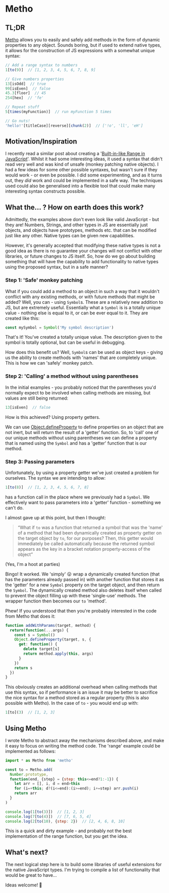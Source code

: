 # Metho

## TL;DR
[Metho](https://github.com/jonrandy/metho) allows you to easily and safely add methods in the form of dynamic properties to any object. Sounds boring, but if used to extend native types, it allows for the construction of JS expressions with a somewhat unique syntax:
```js
// Add a range syntax to numbers
1[to(9)]  // [1, 2, 3, 4, 5, 6, 7, 8, 9]

// Give numbers properties
13[isOdd]  // true
99[isEven]  // false
45.3[floor]  // 45
254[hex]  // 'fe'

// Repeat stuff
5[times(myFunction)]  // run myFunction 5 times

// Go nuts!
'hello!'[titleCase][reverse][chunk(2)]  // ['!o', 'll', 'eH']
```


## Motivation/Inspiration

I recently read a similar post about creating a '[Built-in-like Range in JavaScript](https://dev.to/didof/built-in-like-range-in-javascript-4ckj)'. Whilst it had some interesting ideas, it used a syntax that didn't read very well and was kind of unsafe (monkey patching native objects). I had a few ideas for some other possible syntaxes, but wasn't sure if they would work - or even be possible. I did some experimenting, and as it turns out, they *did* work and could be implemented in a safe way. The techniques used could also be generalised into a flexible tool that could make many interesting syntax constructs possible.

## What the... ? How on earth does this work?

Admittedly, the examples above don't even look like valid JavaScript - but they are! Numbers, Strings, and other types in JS are essentially just objects, and objects have prototypes, methods etc. that can be modified just like any other. Native types can be given new capabilities.

However, it's generally accepted that modifying these native types is not a good idea as there is no guarantee your changes will not conflict with other libraries, or future changes to JS itself. So, how do we go about building something that will have the capability to add functionality to native types using the proposed syntax, but in a safe manner?

### Step 1: 'Safe' monkey patching

What if you could add a method to an object in such a way that it wouldn't conflict with any existing methods, or with future methods that might be added? Well, you can - using `Symbol`s. These are a relatively new addition to JS, but are extremely useful. Essentially what a `Symbol` is is a totally unique value - nothing else is equal to it, or can be ever equal to it. They are created like this:
```js
const mySymbol = Symbol('My symbol description')
```
That's it! You've created a totally unique value. The description given to the symbol is totally optional, but can be useful in debugging.

How does this benefit us? Well, `Symbol`s can be used as object keys - giving us the ability to create methods with 'names' that are completely unique. This is how we can 'safely' monkey patch.

### Step 2: 'Calling' a method without using parentheses

In the initial examples - you probably noticed that the parentheses you'd normally expect to be involved when calling methods are missing, but values are still being returned:
```js
13[isEven]  // false
```
How is this achieved? Using property getters.

We can use [Object.defineProperty](https://developer.mozilla.org/en-US/docs/Web/JavaScript/Reference/Global_Objects/Object/defineProperty) to define properties on an object that are not inert, but will return the result of a 'getter' function. So, to 'call' one of our unique methods without using parentheses we can define a property that is named using the `Symbol` and has a 'getter'  function that is our method.

### Step 3: Passing parameters

Unfortunately, by using a property getter we've just created a problem for ourselves. The syntax we are intending to allow:
```js
1[to(8)]  // [1, 2, 3, 4, 5, 6, 7, 8]
```
has a function call in the place where we previously had a `Symbol`. We effectively want to pass parameters into a 'getter' function - something we can't do.

I almost gave up at this point, but then I thought:
> “What if `to` was a function that returned a symbol that was the 'name' of a method that had been dynamically created as property getter on the target object by `to`, for our purposes? Then, this getter would immediately be called automatically because the returned symbol appears as the key in a bracket notation property-access of the object”

(Yes, I'm a hoot at parties)

Bingo! It worked. We 'simply' 😛 wrap a dynamically created function (that has the parameters already passed in) with another function that stores it as the 'getter' for a new `Symbol` property on the target object, and then return the `Symbol`. The dynamically created method also deletes itself when called to prevent the object filling up with these 'single-use' methods. The wrapper function then becomes our `to` 'method'.

Phew! If you understood that then you're probably interested in the code from Metho that does it:
```js
function addWithParams(target, method) {
  return(function(...args) {
    const s = Symbol()
    Object.defineProperty(target, s, {
      get: function() {
        delete target[s]
        return method.apply(this, args)
      }
    })
    return s
  })
}
```
This obviously creates an additional overhead when calling methods that use this syntax, so if performance is an issue it may be better to sacrifice the nice syntax for a method stored as a regular property (this is also possible with Metho). In the case of `to` - you would end up with:
```js
1[to](3)  // [1, 2, 3]
```

## Using Metho
I wrote Metho to abstract away the mechanisms described above, and make it easy to focus on writing the method code. The 'range' example could be implemented as follows:
```js
import * as Metho from 'metho'

const to = Metho.add(
  Number.prototype,
  function(end, {step} = {step: this<=end?1:-1}) {
    let arr = [], i, d = end>this
    for (i=+this; d?(i<=end):(i>=end); i+=step) arr.push(i)
    return arr
  }
)

console.log(1[to(3)])  // [1, 2, 3]
console.log(7[to(4)])  // [7, 6, 5, 4]
console.log(2[to(10), {step: 2})  // [2, 4, 6, 8, 10]
```
This is a quick and dirty example - and probably not the best implementation of the range function, but you get the idea.


## What's next?

The next logical step here is to build some libraries of useful extensions for the native JavaScript types. I'm trying to compile a list of functionality that would be great to have...

Ideas welcome! 🚀
